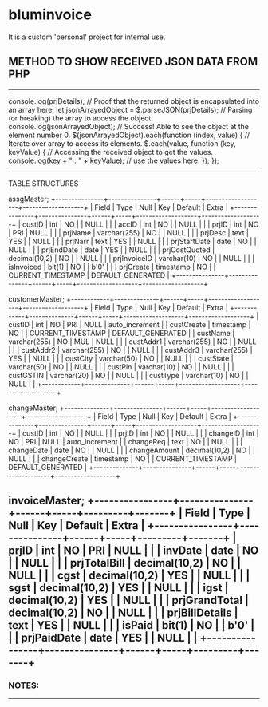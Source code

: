 # bluminvoice
It is a custom 'personal' project for internal use.

## METHOD TO SHOW RECEIVED JSON DATA FROM PHP
---------------------------------------------

console.log(prjDetails); // Proof that the returned object is encapsulated into an array here.
let jsonArrayedObject = $.parseJSON(prjDetails); // Parsing (or breaking) the array to access the object.
console.log(jsonArrayedObject); // Success! Able to see the object at the element number 0.
$(jsonArrayedObject).each(function (index, value) { // Iterate over array to access its elements.
  $.each(value, function (key, keyValue) { // Accessing the received object to get the values.
    console.log(key + " : " + keyValue); // use the values here.
  });
});

------------------------------------------

TABLE STRUCTURES

assgMaster;
+---------------+---------------+------+-----+-------------------+-------------------+
| Field         | Type          | Null | Key | Default           | Extra             |
+---------------+---------------+------+-----+-------------------+-------------------+
| custID        | int           | NO   |     | NULL              |                   |
| accID         | int           | NO   |     | NULL              |                   |
| prjID         | int           | NO   | PRI | NULL              |                   |
| prjName       | varchar(255)  | NO   |     | NULL              |                   |
| prjDesc       | text          | YES  |     | NULL              |                   |
| prjNarr       | text          | YES  |     | NULL              |                   |
| prjStartDate  | date          | NO   |     | NULL              |                   |
| prjEndDate    | date          | YES  |     | NULL              |                   |
| prjCostQuoted | decimal(10,2) | NO   |     | NULL              |                   |
| prjInvoiceID  | varchar(10)   | NO   |     | NULL              |                   |
| isInvoiced    | bit(1)        | NO   |     | b'0'              |                   |
| prjCreate     | timestamp     | NO   |     | CURRENT_TIMESTAMP | DEFAULT_GENERATED |
+---------------+---------------+------+-----+-------------------+-------------------+


customerMaster;
+------------+--------------+------+-----+-------------------+-------------------+
| Field      | Type         | Null | Key | Default           | Extra             |
+------------+--------------+------+-----+-------------------+-------------------+
| custID     | int          | NO   | PRI | NULL              | auto_increment    |
| custCreate | timestamp    | NO   |     | CURRENT_TIMESTAMP | DEFAULT_GENERATED |
| custName   | varchar(255) | NO   | MUL | NULL              |                   |
| custAddr1  | varchar(255) | NO   |     | NULL              |                   |
| custAddr2  | varchar(255) | NO   |     | NULL              |                   |
| custAddr3  | varchar(255) | YES  |     | NULL              |                   |
| custCity   | varchar(50)  | NO   |     | NULL              |                   |
| custState  | varchar(50)  | NO   |     | NULL              |                   |
| custPin    | varchar(10)  | NO   |     | NULL              |                   |
| custGSTIN  | varchar(20)  | NO   |     | NULL              |                   |
| custType   | varchar(10)  | NO   |     | NULL              |                   |
+------------+--------------+------+-----+-------------------+-------------------+


changeMaster;
+--------------+---------------+------+-----+-------------------+-------------------+
| Field        | Type          | Null | Key | Default           | Extra             |
+--------------+---------------+------+-----+-------------------+-------------------+
| custID       | int           | NO   |     | NULL              |                   |
| prjID        | int           | NO   |     | NULL              |                   |
| changeID     | int           | NO   | PRI | NULL              | auto_increment    |
| changeReq    | text          | NO   |     | NULL              |                   |
| changeDate   | date          | NO   |     | NULL              |                   |
| changeAmount | decimal(10,2) | NO   |     | NULL              |                   |
| changeCreate | timestamp     | NO   |     | CURRENT_TIMESTAMP | DEFAULT_GENERATED |
+--------------+---------------+------+-----+-------------------+-------------------+


invoiceMaster;
+----------------+---------------+------+-----+---------+-------+
| Field          | Type          | Null | Key | Default | Extra |
+----------------+---------------+------+-----+---------+-------+
| prjID          | int           | NO   | PRI | NULL    |       |
| invDate        | date          | NO   |     | NULL    |       |
| prjTotalBill   | decimal(10,2) | NO   |     | NULL    |       |
| cgst           | decimal(10,2) | YES  |     | NULL    |       |
| sgst           | decimal(10,2) | YES  |     | NULL    |       |
| igst           | decimal(10,2) | YES  |     | NULL    |       |
| prjGrandTotal  | decimal(10,2) | NO   |     | NULL    |       |
| prjBillDetails | text          | YES  |     | NULL    |       |
| isPaid         | bit(1)        | NO   |     | b'0'    |       |
| prjPaidDate    | date          | YES  |     | NULL    |       |
+----------------+---------------+------+-----+---------+-------+
------------------------------------------

### NOTES:
----------